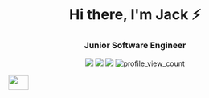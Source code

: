 <h1 align="center">Hi there, I'm Jack ⚡</h1>
<h3 align="center">Junior Software Engineer</h3>

<p align="center">
 <img src="https://img.shields.io/badge/Age-24-blueviolet" />
 <img src="https://img.shields.io/badge/Focus-Development-blueviolet" />
 <img src="https://img.shields.io/badge/Lives-Edinburgh-blueviolet" />
 <img src="https://komarev.com/ghpvc/?username=mrjackmclean&color=blueviolet" alt="profile_view_count" />
</p>

<a align="right" href="https://linkedin.com/in/jackmclean16" target="blank">
 <img align="center" src="https://raw.githubusercontent.com/rahuldkjain/github-profile-readme-generator/master/src/images/icons/Social/linked-in-alt.svg    alt="jackmclean16-linkedIn-tag" height="30" width="40" />
</a>

